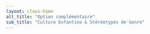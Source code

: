 ```yaml
---
layout: class-home
alt_title: "Option complémentaire"
sub_title: "Culture Enfantine & Stéréotypes de Genre"
---
```




